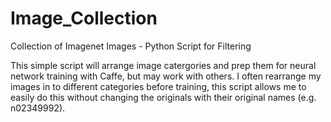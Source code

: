 Image_Collection
================

Collection of Imagenet Images - Python Script for Filtering

This simple script will arrange image catergories and prep them for neural network training with Caffe, but may work with others. I often rearrange my images in to different categories before training, this script allows me to easily do this without changing the originals with their original names (e.g. n02349992). 
